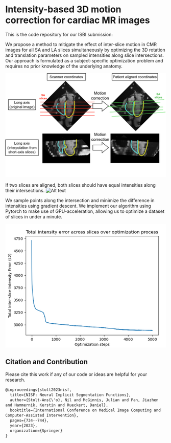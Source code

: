 # Intensity-based 3D motion correction for cardiac MR images
This is the code repository for our ISBI submission: 


We propose a method to mitigate the effect of inter-slice motion in CMR images for all SA and LA slices simultaneously by optimizing the 3D rotation and translation parameters on sampled intensities along slice intersections. Our approach is formulated as a subject-specific optimization problem and requires no prior knowledge of the underlying anatomy.

![Alt text](images/4ch_alignment.drawio.png?raw=true "Diagram of short-axis slice alignment")


If two slices are aligned, both slices should have equal intensities along their intersections.
![Alt text](images/Sample_result_final.drawio.png?raw=true "Resulting intensity differences after slice alignment optimization")

 We sample points along the intersection and minimize the difference in intensities using gradient descent. We implement our algorithm using Pytorch to make use of GPU-acceleration, allowing us to optimize a dataset of slices in under a minute.
 
![Alt text](images/Optimization.png?raw=true "Intensity difference error during optimization")


## Citation and Contribution

Please cite this work if any of our code or ideas are helpful for your research.

```
@inproceedings{stolt2023nisf,
  title={NISF: Neural Implicit Segmentation Functions},
  author={Stolt-Ans{\'o}, Nil and McGinnis, Julian and Pan, Jiazhen and Hammernik, Kerstin and Rueckert, Daniel},
  booktitle={International Conference on Medical Image Computing and Computer-Assisted Intervention},
  pages={734--744},
  year={2023},
  organization={Springer}
}
```

